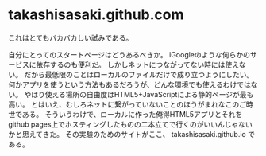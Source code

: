 takashisasaki.github.com
========================
これはとてもバカバカしい試みである。

自分にとってのスタートページはどうあるべきか。
iGoogleのような何らかのサービスに依存するのも便利だ。
しかしネットにつながってない時には使えない。
だから最低限のことはローカルのファイルだけで成り立つようにしたい。
何かアプリを使うという方法もあるだろうが、どんな環境でも使えるわけではない。
やはり使える場所の自由度はHTML5+JavaScriptによる静的ページが最も高い。
とはいえ、むしろネットに繋がっていないことのほうがまれなこのご時世である。
そういうわけで、ローカルに作った俺得HTML5アプリとそれをgithub pages上でホスティングしたものの二本立てで行くのがいいんじゃないかと思えてきた。
その実験のためのサイトがここ、 takashisasaki.github.io である。


